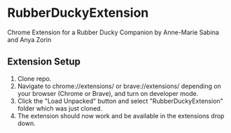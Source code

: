 # RubberDuckyExtension
Chrome Extension for a Rubber Ducky Companion 
by Anne-Marie Sabina and Anya Zorin


## Extension Setup
1. Clone repo.
2. Navigate to chrome://extensions/ or brave://extensions/ depending on your browser (Chrome or Brave), and turn on developer mode.
3. Click the "Load Unpacked" button and select "RubberDuckyExtension" folder which was just cloned. 
4. The extension should now work and be available in the extensions drop down. 
